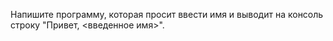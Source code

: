 Напишите программу, которая просит ввести имя и выводит на консоль строку "Привет, <введенное имя>".
